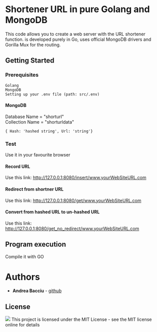 # Shortener URL in pure Golang and MongoDB

This code allows you to create a web server with the URL shortener function.
is developed purely in Go, uses official MongoDB drivers and Gorilla Mux for the routing.

## Getting Started

### Prerequisites
```
Golang
MongoDB
Setting up your .env file (path: src/.env)
```
#### MongoDB
Database Name = "shorturl" <br>
Collection Name = "shorturldata"
```
{ Hash: 'hashed string', Url: 'string'}
```

### Test

Use it in your favourite browser

#### Record URL
Use this link: http://127.0.0.1:8080/insert/www.yourWebSiteURL.com
#### Redirect from shortner URL
Use this link: http://127.0.0.1:8080/get/www.yourWebSiteURL.com

#### Convert from hashed URL to un-hashed URL 
Use this link: http://127.0.0.1:8080/get_no_redirect/www.yourWebSiteURL.com


## Program execution

Compile it with GO

# Authors

* **Andrea Bacciu**  - [github](https://github.com/andreabac3)

## License
[![](https://img.shields.io/npm/l/unique-names-generator.svg)](https://github.com/andreasonny83/unique-names-generator/blob/master/LICENSE)
This project is licensed under the MIT License - see the MIT license online for details
